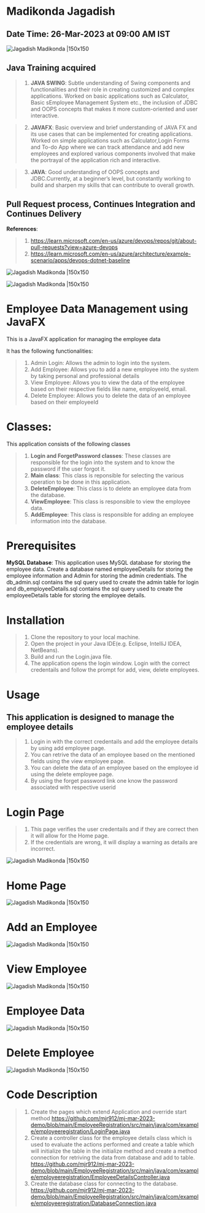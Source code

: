 # Madikonda Jagadish

## Date Time: 26-Mar-2023 at 09:00 AM IST

![Jagadish Madikonda |150x150](./Images/mjr.png)

## Java Training acquired

> 1. **JAVA SWING**: Subtle understanding of Swing components and functionalities and their role in creating customized and complex applications. Worked on basic applications such as Calculator, Basic sEmployee Management System etc., the inclusion of JDBC and OOPS concepts that makes it more custom-oriented and user interactive.

> 2. **JAVAFX**: Basic overview and brief understanding of JAVA FX and its use cases that can be implemented for creating applications. Worked on simple applications such as Calculator,Login Forms and To-do App where we can track attendance and add new employees and explored various components involved that make the portrayal of the application rich and interactive.

> 3. **JAVA**: Good understanding of OOPS concepts and JDBC.Currently, at a beginner’s level, but constantly working to build and sharpen my skills that can contribute to overall growth.

## Pull Request process, Continues Integration and Continues Delivery

**References**:

> 1. https://learn.microsoft.com/en-us/azure/devops/repos/git/about-pull-requests?view=azure-devops
> 2. https://learn.microsoft.com/en-us/azure/architecture/example-scenario/apps/devops-dotnet-baseline

![Jagadish Madikonda |150x150](./Images/Devops-Image.png)

![Jagadish Madikonda |150x150](./Images/Image1.png)

#  Employee Data Management using JavaFX

This is a JavaFX application for managing the employee data

It has the following functionalities:

  >1. Admin Login: Allows the admin to login into the system.
  >2. Add Employee: Allows you to add a new employee into the system by taking personal and professional details
  >3. View Employee: Allows you to view the data of the employee based on their respective fields like name, employeeId, email.
  >4. Delete Employee: Allows you to delete the data of an employee based on their employeeId

# Classes:
 This application consists of the following classes

 >1. **Login and ForgetPassword classes**: These classes are responsible for the login into the system and to know the password if the user forgot it. 
 >2. **Main class**: This class is reponsible for selecting the various operation to be done in this application.
 >3. **DeleteEmployee**: This class is to delete an employee data from the database.
 >4. **ViewEmployee**: This class is responsible to view the employee data.
 >5. **AddEmployee**: This class is responsible for adding an employee information into the database.

# Prerequisites

**MySQL Database**: This application uses MySQL database for storing the employee data. Create a database named employeeDetails for storing the employee information and Admin for storing the admin credentials. The db_admin.sql contains the sql query used to create the admin table for login and db_employeeDetails.sql contains the sql query used to create the employeeDetails table for storing the employee details. 

# Installation

 >1. Clone the repository to your local machine.
 >2. Open the project in your Java IDE(e.g. Eclipse, IntelliJ IDEA, NetBeans).
 >3. Build and run the Login.java file.
 >4. The application opens the login window. Login with the correct credentails and follow the prompt for add, view, delete employees.

# Usage

## This application is designed to manage the employee details

 >1. Login in with the correct credentails and add the employee details by using add employee page.
 >2. You can retrive the data of an employee based on the mentioned fields using the view employee page.
 >3. You can delete the data of an employee based on the employee id using the delete employee page.  
 >4. By using the forget password link one know the password associated with respective userid

# Login Page 

 >1. This page verifies the user credentails and if they are correct then it will allow for the Home page.
 >2. If the credentials are wrong, it will display a warning as details are incorrect.

![Jagadish Madikonda |150x150](./Images/login-page.png)

# Home Page

![Jagadish Madikonda |150x150](./Images/Main-page.png)

# Add an Employee

![Jagadish Madikonda |150x150](./Images/Add-employee.png)

# View Employee

![Jagadish Madikonda |150x150](./Images/view-employee.png)

# Employee Data

![Jagadish Madikonda |150x150](./Images/employee-data.png)

# Delete Employee

![Jagadish Madikonda |150x150](./Images/delete-employee.png)

# Code Description
 
 >1. Create the pages which extend Application and override start method
 https://github.com/mjr912/mj-mar-2023-demo/blob/main/EmployeeRegistration/src/main/java/com/example/employeeregistration/LoginPage.java
 >2. Create a controller class for the employee details class which is used to evaluate the actions performed and create a table which will initialize the table in the initialize method and create a method connection for retriving the data from database and add to table.
 https://github.com/mjr912/mj-mar-2023-demo/blob/main/EmployeeRegistration/src/main/java/com/example/employeeregistration/EmployeeDetailsController.java
 >3. Create the database class for connecting to the database.
 https://github.com/mjr912/mj-mar-2023-demo/blob/main/EmployeeRegistration/src/main/java/com/example/employeeregistration/DatabaseConnection.java